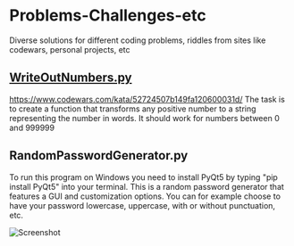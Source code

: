 # Problems-Challenges-etc
Diverse solutions for different coding problems, riddles from sites like codewars, personal projects, etc


## [WriteOutNumbers.py](https://github.com/RobPajor/Problems-Challenges-etc./blob/master/WriteOutNumbers.py)
https://www.codewars.com/kata/52724507b149fa120600031d/
The task is to create a function that transforms any positive number to a string representing the number in words. It should work for numbers between 0 and 999999

## RandomPasswordGenerator.py
To run this program on Windows you need to install PyQt5 by typing "pip install PyQt5" into your terminal. This is a random password generator that features a GUI and customization options. You can for example choose to have your password lowercase, uppercase, with or without punctuation, etc.

![Screenshot](https://user-images.githubusercontent.com/50381813/95089513-85351e00-0724-11eb-99fb-b2818c3e9944.png)
